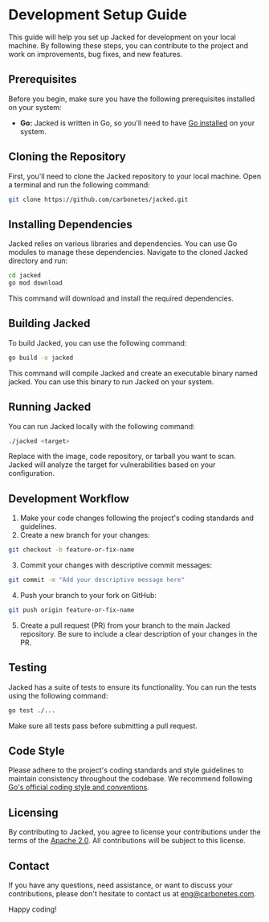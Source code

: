 # Development Setup Guide

This guide will help you set up Jacked for development on your local machine. By following these steps, you can contribute to the project and work on improvements, bug fixes, and new features.

## Prerequisites

Before you begin, make sure you have the following prerequisites installed on your system:

- **Go:** Jacked is written in Go, so you'll need to have [Go installed](https://golang.org/doc/install) on your system.

## Cloning the Repository

First, you'll need to clone the Jacked repository to your local machine. Open a terminal and run the following command:

```bash
git clone https://github.com/carbonetes/jacked.git
```

## Installing Dependencies
Jacked relies on various libraries and dependencies. You can use Go modules to manage these dependencies. Navigate to the cloned Jacked directory and run:
```bash
cd jacked
go mod download
```
This command will download and install the required dependencies.

## Building Jacked
To build Jacked, you can use the following command:
```bash
go build -o jacked
```
This command will compile Jacked and create an executable binary named jacked. You can use this binary to run Jacked on your system.

## Running Jacked
You can run Jacked locally with the following command:
```bash
./jacked <target>
```
Replace <target> with the image, code repository, or tarball you want to scan. Jacked will analyze the target for vulnerabilities based on your configuration.

## Development Workflow
1. Make your code changes following the project's coding standards and guidelines.
2. Create a new branch for your changes:
```bash
git checkout -b feature-or-fix-name
```
3. Commit your changes with descriptive commit messages:
```bash
git commit -m "Add your descriptive message here"
```
4. Push your branch to your fork on GitHub:
```bash
git push origin feature-or-fix-name
```
5. Create a pull request (PR) from your branch to the main Jacked repository. Be sure to include a clear description of your changes in the PR.

## Testing
Jacked has a suite of tests to ensure its functionality. You can run the tests using the following command:
```bash
go test ./...
```
Make sure all tests pass before submitting a pull request.

## Code Style
Please adhere to the project's coding standards and style guidelines to maintain consistency throughout the codebase. We recommend following [Go's official coding style and conventions](https://google.github.io/styleguide/go/).

## Licensing
By contributing to Jacked, you agree to license your contributions under the terms of the [Apache 2.0](https://choosealicense.com/licenses/apache-2.0/). All contributions will be subject to this license.

## Contact
If you have any questions, need assistance, or want to discuss your contributions, please don't hesitate to contact us at [eng@carbonetes.com](mailto:eng@carbonetes.com).

Happy coding!